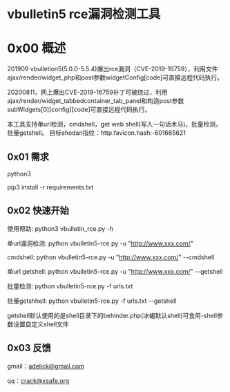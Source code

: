 # vbulletin5 rce漏洞检测工具



# 0x00 概述

201909 vbulletion5(5.0.0-5.5.4)爆出rce漏洞（CVE-2019-16759），利用文件ajax/render/widget_php和post参数widgetConfig[code]可直接远程代码执行。

20200811，网上爆出CVE-2019-16759补丁可被绕过，利用ajax/render/widget_tabbedcontainer_tab_panel和构造post参数subWidgets[0][config][code]可直接远程代码执行。

本工具支持单url检测，cmdshell，get web shell(写入一句话木马)，批量检测，批量getshell。
目标shodan指纹：http.favicon.hash:-601665621


## 0x01 需求

python3

pip3 install -r requirements.txt



## 0x02 快速开始

使用帮助: python3 vbulletin_rce.py -h




单url漏洞检测: python vbulletin5-rce.py -u "http://www.xxx.com/"



cmdshell: python vbulletin5-rce.py -u "http://www.xxx.com/" --cmdshell


单url getshell: python vbulletin5-rce.py -u "http://www.xxx.com/" --getshell


批量检测: python vbulletin5-rce.py -f urls.txt



批量getshhell: python vbulletin5-rce.py -f urls.txt --getshell


getshell默认使用的是shell目录下的behinder.php(冰蝎默认shell)可食用-shell参数设置自定义shell文件

## 0x03 反馈


gmail：[adeljck@gmail.com](mailto:adeljck@gmail.com)

qq：[crack@xsafe.org](mailto:crack@xsafe.org)